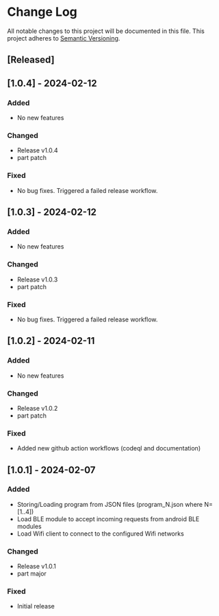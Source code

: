 # Change Log

All notable changes to this project will be documented in this file.
This project adheres to [Semantic Versioning](http://semver.org/).

## [Released]

## [1.0.4] - 2024-02-12

### Added
- No new features

### Changed
- Release v1.0.4
- part patch

### Fixed
- No bug fixes. Triggered a failed release workflow.

## [1.0.3] - 2024-02-12

### Added
- No new features

### Changed
- Release v1.0.3
- part patch

### Fixed
- No bug fixes. Triggered a failed release workflow.

## [1.0.2] - 2024-02-11

### Added
- No new features

### Changed
- Release v1.0.2
- part patch

### Fixed
- Added new github action workflows (codeql and documentation)

## [1.0.1] - 2024-02-07

### Added
- Storing/Loading program from JSON files (program_N.json where N=[1..4])
- Load BLE module to accept incoming requests from android BLE modules
- Load Wifi client to connect to the configured Wifi networks

### Changed
- Release v1.0.1
- part major

### Fixed
- Initial release
